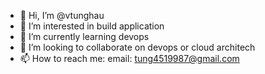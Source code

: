 - 👋 Hi, I’m @vtunghau
- 👀 I’m interested in build application 
- 🌱 I’m currently learning devops
- 💞️ I’m looking to collaborate on devops or cloud architech
- 📫 How to reach me:
  email: tung4519987@gmail.com

<!---
vtunghau/vtunghau is a ✨ special ✨ repository because its `README.md` (this file) appears on your GitHub profile.
You can click the Preview link to take a look at your changes.
--->
